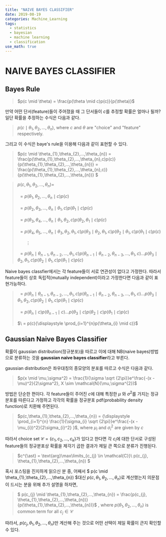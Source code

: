 ```yaml
---
title: "NAIVE BAYES CLASSIFIER"
date: 2019-08-19
categories: Machine_Learning
tags:
  - statistics
  - bayesian
  - machine learning
  - classification
use_math: true
---
```

# NAIVE BAYES CLASSIFIER

## Bayes Rule

> $p(c \mid \theta) = \frac{p(\theta \mid c)p(c)}{p(\theta)}$

만약 어떤 단서(feature)들이 주어졌을 때 그 단서들이 $c$를 추정할 확률은 얼마나 될까? 일단 확률을 추정하는 수식은 다음과 같다.

>$p(c \mid \theta_{1},\theta_{2},...,\theta_{n})$, where $c$ and $\theta$ are "choice" and "feature" respectively.

그리고 이 수식은 baye's rule을 이용해 다음과 같이 표현할 수 있다.

> $p(c \mid \theta_{1},\theta_{2},...,\theta_{n}) = \frac{p(\theta_{1},\theta_{2},...,\theta_{n},c)p(c)}{p(\theta_{1},\theta_{2},...,\theta_{n})} = \frac{p(\theta_{1},\theta_{2},...,\theta_{n},c)}{p(\theta_{1},\theta_{2},...,\theta_{n})} $


>$p(c,\theta_{1},\theta_{2},...,\theta_{n}) =$<br><br>
$\ = p(\theta_{1},\theta_{2},...,\theta_{n} \mid c)p(c)$<br><br>
$\ = p(\theta_{2},\theta_{3},...,\theta_{n} \mid \theta_{1},c)p(\theta_{1} \mid c)p(c)$<br><br>
$\ = p(\theta_{3},\theta_{4},...,\theta_{n} \mid \theta_{1},\theta_{2},c)p(\theta_{2},\theta_{1} \mid c)p(c)$<br><br>
$\ = p(\theta_{4},\theta_{5},...,\theta_{n} \mid \theta_{3},\theta_{2},\theta_{1},c)p(\theta_{3}\mid \theta_{2},\theta_{1},c)p(\theta_{2} \mid \theta_{1},c)p(\theta_{1} \mid c)p(c)$<br><br>
$\ \ \ \ \ \ \ \vdots$<br><br>
$\ = p(\theta_{n} \mid \theta_{n-1},\theta_{n-2},...,\theta_{1},c)p(\theta_{n-1} \mid \theta_{n-2},\theta_{n-3},...,\theta_{1},c)...p(\theta_{3} \mid \theta_{2},\theta_{1},c)p(\theta_{2} \mid \theta_{1},c)p(\theta_{1} \mid c)p(c)$<br>

Naive bayes classfier에서는 각 feature들이 서로 연관성이 없다고 가정한다. 따라서 feature들이 상호 독립적(mutually independent)이라고 가정한다면 다음과 같이 표현가능하다.

>$\ = p(\theta_{n} \mid \theta_{n-1},\theta_{n-2},...,\theta_{1},c)p(\theta_{n-1} \mid \theta_{n-2},\theta_{n-3},...,\theta_{1},c)...p(\theta_{3} \mid \theta_{1},\theta_{2},c)p(\theta_{2} \mid \theta_{1},c)p(\theta_{1}\mid c)p(c)$<br><br>
$\ = p(\theta_{n} \mid c)p(\theta_{n-1} \mid c)...p(\theta_{3} \mid c)p(\theta_{2} \mid c)p(\theta_{1} \mid c)p(c)$<br><br>
$\ = p(c){\displaystyle \prod_{i=1}^{n}p(\theta_{i} \mid c)}$

## Gaussian Naive Bayes Classifier

확률이 gaussian distribution(정규분포)을 따르고 이에 대해 NB(naive bayes)방법으로 분류하는 것을 **gaussian naive bayes classifier**라고 부른다.

gaussian distribution은 좌우대칭의 종모양의 분포를 따르고 수식은 다음과 같다.

>$p(x \mid \mu,\sigma^2) = \frac{1}{\sigma \sqrt {2\pi}}e^\frac{-(x - \mu)^2}{2\sigma^2}, X \sim \mathcal{N}(\mu,\sigma^{2})$

방법은 단순한 편이다. 각 feature들이 주어진 $c$에 대해 특정한 $\mu$ 와 $\sigma^2$를 가지는 정규분포를 따른다고 가정하고 각각의 확률을 정규분포 pdf(probability density function)로 치환해 주면된다.

>$p(c,\theta_{1},\theta_{2},...,\theta_{n}) = {\displaystyle \prod_{i=1}^{n} \frac{1}{\sigma_{i} \sqrt {2\pi}}e^\frac{-(x - \mu_{i})^2}{2\sigma_{i}^2} }$, where $\mu_{i}$ and $\sigma_{i}^2$ are given by $c$

따라서 choice set $\mathcal{C} = \lbrace c_{1},c_{2},...,c_{k} \rbrace$가 있다고 한다면 각 $c_{i}$에 대한 단서로 구성된 feature들의 정규분포상 확률을 제각기 곱한 결과가 제일 큰 쪽으로 분류가 진행된다.

> $c^{\ast} = \text{arg}\max\limits_{c_{j} \in \mathcal{C}}\ p(c_{j}, \theta_{1},\theta_{2},...,\theta_{n}) $

혹시 포스팅을 진지하게 읽으신 분 중, 어째서 $ p(c \mid \theta_{1},\theta_{2},...,\theta_{n}) $대신 $p(c,\theta_{1},\theta_{2},...,\theta_{n})$로 계산했는지 의문점이 드시는 분을 위해 추가 설명을 하자면,

> $ p(c_{j} \mid \theta_{1},\theta_{2},...,\theta_{n}) = \frac{p(c_{j}, \theta_{1},\theta_{2},...,\theta_{n})}{p(\theta_{1},\theta_{2},...,\theta_{n})}$ , where $p(\theta_{1},\theta_{2},...,\theta_{n})$ is common term for all $c_{j} \in \mathcal{C}$

따라서, $p(c_{j}, \theta_{1},\theta_{2},...,\theta_{n})$만 계산해 주는 것으로 어떤 선택이 제일 확률이 큰지 확인할 수 있다.

